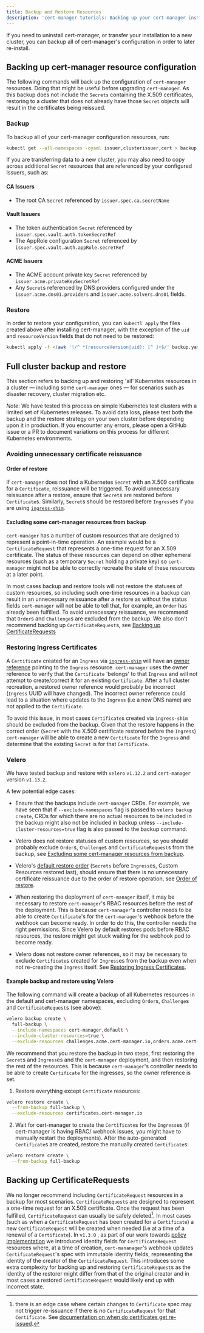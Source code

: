 ```yaml
---
title: Backup and Restore Resources
description: 'cert-manager tutorials: Backing up your cert-manager installation'
---
```


If you need to uninstall cert-manager, or transfer your installation to a new
cluster, you can backup all of cert-manager's configuration in order to later
re-install.

## Backing up cert-manager resource configuration

The following commands will back up the configuration of `cert-manager`
resources. Doing that might be useful before upgrading `cert-manager`. As
this backup does not include the `Secrets` containing the X.509
certificates, restoring to a cluster that does not already have those
`Secret` objects will result in the certificates being reissued.

### Backup

To backup all of your cert-manager configuration resources, run:

```bash
kubectl get --all-namespaces -oyaml issuer,clusterissuer,cert > backup.yaml
```

If you are transferring data to a new cluster, you may also need to copy across
additional `Secret` resources that are referenced by your configured Issuers, such
as:

#### CA Issuers

- The root CA `Secret` referenced by `issuer.spec.ca.secretName`

#### Vault Issuers

- The token authentication `Secret` referenced by
  `issuer.spec.vault.auth.tokenSecretRef`
- The AppRole configuration `Secret` referenced by
  `issuer.spec.vault.auth.appRole.secretRef`

#### ACME Issuers

- The ACME account private key `Secret` referenced by `issuer.acme.privateKeySecretRef`
- Any `Secret`s referenced by DNS providers configured under the
  `issuer.acme.dns01.providers` and `issuer.acme.solvers.dns01` fields.

### Restore

In order to restore your configuration, you can `kubectl apply` the files
created above after installing cert-manager, with the exception of the
`uid` and `resourceVersion` fields that do not need to be restored:

```bash
kubectl apply -f <(awk '!/^ *(resourceVersion|uid): [^ ]+$/' backup.yaml)
```

## Full cluster backup and restore

This section refers to backing up and restoring 'all' Kubernetes resources in a
cluster — including some `cert-manager` ones — for scenarios such as disaster
recovery, cluster migration etc.

*Note*: We have tested this process on simple Kubernetes test clusters with a limited set of Kubernetes releases. To avoid data loss, please test both the backup and the restore strategy on your own cluster before depending upon it in production. If you encounter any errors, please open a GitHub issue or a PR to document variations on this process for different Kubernetes environments. 

### Avoiding unnecessary certificate reissuance

#### Order of restore

If `cert-manager` does not find a Kubernetes `Secret` with an X.509 certificate
for a `Certificate`, reissuance will be triggered. To avoid unnecessary
reissuance after a restore, ensure that `Secret`s are restored before
`Certificate`s. Similarly, `Secret`s should be restored before `Ingress`es if you
are using [`ingress-shim`](../usage/ingress.md).

#### Excluding some cert-manager resources from backup

`cert-manager` has a number of custom resources that are designed to represent a
point-in-time operation. An example would be a `CertificateRequest` that
represents a one-time request for an X.509 certificate. The status of these
resources can depend on other ephemeral resources (such as a temporary `Secret`
holding a private key) so `cert-manager` might not be able to correctly recreate
the state of these resources at a later point.

In most cases backup and restore tools will not restore the statuses of custom resources,
so including such one-time resources in a backup can result in an unnecessary reissuance
after a restore as without the status fields `cert-manager` will not be able to tell that,
for example, an `Order` has already been fulfilled.
To avoid unnecessary reissuance, we recommend that `Order`s and `Challenge`s are excluded
from the backup. We also don't recommend backing up `CertificateRequest`s, see [Backing up CertificateRequests](#backing-up-certificaterequests)

### Restoring Ingress Certificates

A `Certificate` created for an `Ingress` via [`ingress-shim`](../usage/ingress.md) will have an [owner
reference](https://kubernetes.io/docs/concepts/workloads/controllers/garbage-collection/#owners-and-dependents)
pointing to the `Ingress` resource. `cert-manager` uses the owner reference to
verify that the `Certificate` 'belongs' to that `Ingress` and will not attempt to
create/correct it for an existing `Certificate`. After a full
cluster recreation, a restored owner reference would probably be incorrect
(`Ingress` UUID will have changed). The incorrect owner reference could lead
to a situation where updates to the `Ingress` (i.e a new DNS name) are not
applied to the `Certificate`.

To avoid this issue, in most cases `Certificate`s created via `ingress-shim`
should be excluded from the backup. Given that the restore happens
in the correct order (`Secret` with the X.509 certificate restored before
the `Ingress`) `cert-manager` will be able to create a new `Certificate`
for the `Ingress` and determine that the existing `Secret` is for that `Certificate`.

### Velero

We have tested backup and restore with `velero` `v1.12.2` and `cert-manager` version `v1.13.2`.

A few potential edge cases:

- Ensure that the backups include `cert-manager` CRDs.
  For example, we have seen that if `--exclude-namespaces` flag is passed to
  `velero backup create`, CRDs for which there are no actual resources to be
  included in the backup might also not be included in backup unless
  `--include-cluster-resources=true` flag is also passed to the backup command.

-  Velero does not restore statuses of custom resources, so you should probably
   exclude `Order`s, `Challenge`s and `CertificateRequest`s from the backup, see
   [Excluding some cert-manager resources from backup](#excluding-some-cert-manager-resources-from-backup).

- Velero's [default restore order](https://github.com/vmware-tanzu/velero/blob/main/pkg/cmd/server/server.go#L470) (`Secrets` before `Ingress`es, Custom Resources
  restored last), should ensure that there is no unnecessary certificate reissuance
  due to the order of restore operation, see [Order of restore](#order-of-restore).

- When restoring the deployment of `cert-manager` itself, it may be necessary to
  restore `cert-manager`'s RBAC resources before the rest of the deployment.
  This is because `cert-manager`'s controller needs to be able to create
  `Certificate`'s for the `cert-manager`'s webhook before the webhook can become
  ready. In order to do this, the controller needs the right permissions. Since
  Velero by default restores pods before RBAC resources, the restore might get
  stuck waiting for the webhook pod to become ready.

- Velero does not restore owner references, so it may be necessary to exclude
  `Certificate`s created for `Ingress`es from the backup even when not
  re-creating the `Ingress` itself. See [Restoring Ingress Certificates](#restoring-ingress-certificates).


#### Example backup and restore using Velero

The following command will create a backup of all Kubernetes resources in the
default and cert-manager namespaces, excluding `Order`s, `Challenge`s and
`CertificateRequest`s (see above):
```bash
velero backup create \
  full-backup \
  --include-namespaces cert-manager,default \
  --include-cluster-resources=true \
  --exclude-resources challenges.acme.cert-manager.io,orders.acme.cert-manager.io,certificaterequests.cert-manager.io
```

We recommend that you restore the backup in two steps, first restoring the
`Secret`s and `Ingress`es and the `cert-manager` deployment, and then restoring
the rest of the resources. This is because `cert-manager`'s controller needs to
be able to create `Certificate` for the ingresses, so the owner reference is set.

1. Restore everything except `Certificate` resources:
```bash
velero restore create \
  --from-backup full-backup \
  --exclude-resources certificates.cert-manager.io
```

2. Wait for cert-manager to create the `Certificate`s for the `Ingress`es (if cert-manager is having RBAC/ webhook issues, you might have to manually restart the deployments). After the auto-generated `Certificate`s are created, restore the manually created `Certificate`s:
```bash
velero restore create \
  --from-backup full-backup
```

## Backing up CertificateRequests

 We no longer recommend including `CertificateRequest` resources in a backup
 for most scenarios.
 `CertificateRequest`s are designed to represent a one-time
 request for an X.509 certificate. Once the request has been fulfilled,
 `CertificateRequest` can usually be safely deleted[^1]. In most cases (such as when
 a `CertificateRequest` has been created for a `Certificate`) a new
 `CertificateRequest` will be created when needed (i.e at a time of a renewal
 of a `Certificate`).
 In `v1.3.0` , as part of our work towards [policy
 implementation](https://github.com/cert-manager/cert-manager/pull/3727) we
 introduced identity fields for `CertificateRequest` resources where, at a time
 of creation, `cert-mananager`'s webhook updates `CertificateRequest`'s spec
 with immutable identity fields, representing the identity of the creator of
 the `CertificateRequest`.
 This introduces some extra complexity for backing up
 and restoring `CertificateRequest`s as the identity of the restorer might
 differ from that of the original creator and in most cases a restored
 `CertificateRequest` would likely end up with incorrect state.

 [^1]: there is an edge case where certain changes to `Certificate` spec may not
    trigger re-issuance if there is no `CertificateRequest` for that
    `Certificate`. See [documentation on when do certificates get
    re-issued](../faq/README.md#when-do-certs-get-re-issued).